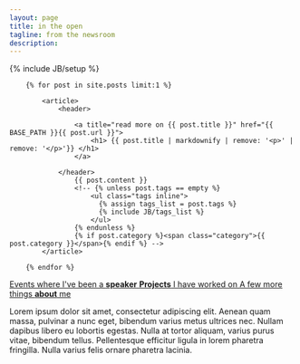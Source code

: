 ```yaml
---
layout: page
title: in the open
tagline: from the newsroom
description:
---
```


{% include JB/setup %}

<section class="posts">

		{% for post in site.posts limit:1 %}

			<article>
				<header>

					<a title="read more on {{ post.title }}" href="{{ BASE_PATH }}{{ post.url }}">
			    		<h1> {{ post.title | markdownify | remove: '<p>' | remove: '</p>'}} </h1>
			   		</a>

			    </header>
					{{ post.content }}
			    	<!-- {% unless post.tags == empty %}
					    <ul class="tags inline">
					      {% assign tags_list = post.tags %}
					      {% include JB/tags_list %}
					    </ul>
					{% endunless %}
					{% if post.category %}<span class="category">{{ post.category }}</span>{% endif %} -->
			</article>

		{% endfor %}

</section>

 <section>
    <nav class="column">
        <a href="/events" class="pull">
			Events where I've been a <strong>speaker</strong>
        </a>
        <a href="/projects" class="pull">
		 	<strong>Projects</strong> I have worked on
        </a>
        <a href="/about" class="pull">
			A few more things <strong>about</strong> me
        </a>
    </nav>
</section>

<section>
	   <p>Lorem ipsum dolor sit amet, consectetur adipiscing elit. Aenean quam massa, pulvinar a nunc eget, bibendum
varius metus ultrices nec. Nullam dapibus libero eu lobortis egestas. Nulla at tortor aliquam, varius purus vitae, bibendum tellus. Pellentesque efficitur ligula in lorem pharetra fringilla. Nulla varius felis ornare pharetra lacinia.</p>
</section>
